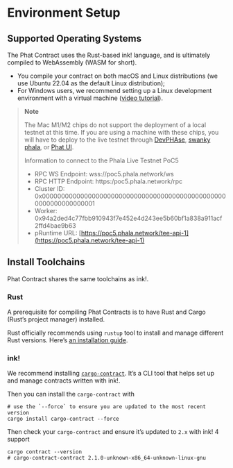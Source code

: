 # Environment Setup

## Supported Operating Systems <a href="#supported-operating-systems" id="supported-operating-systems"></a>

The Phat Contract uses the Rust-based ink! language, and is ultimately compiled to WebAssembly (WASM for short).

* You compile your contract on both macOS and Linux distributions (we use Ubuntu 22.04 as the default Linux distribution);
* For Windows users, we recommend setting up a Linux development environment with a virtual machine ([video tutorial](https://www.youtube.com/watch?v=x5MhydijWmc)).

> **Note**
>
> The Mac M1/M2 chips do not support the deployment of a local testnet at this time. If you are using a machine with these chips, you will have to deploy to the live testnet through [DevPHAse](https://github.com/l00k/devphase), [swanky phala](../swanky-phala-cli-tool.md), or [Phat UI](https://phat.phala.network).
>
> Information to connect to the Phala Live Testnet PoC5
>
> * RPC WS Endpoint: wss://poc5.phala.network/ws
> * RPC HTTP Endpoint: https:/poc5.phala.network/rpc
> * Cluster ID: 0x0000000000000000000000000000000000000000000000000000000000000001
> * Worker: 0x94a2ded4c77fbb910943f7e452e4d243ee5b60bf1a838a911acf2ffd4bae9b63
> * pRuntime URL: [https://poc5.phala.network/tee-api-1](https://poc5.phala.network/tee-api-1)

## Install Toolchains

Phat Contract shares the same toolchains as ink!.

### Rust <a href="#rust" id="rust"></a>

A prerequisite for compiling Phat Contracts is to have Rust and Cargo (Rust’s project manager) installed.

Rust officially recommends using `rustup` tool to install and manage different Rust versions. Here’s [an installation guide](https://doc.rust-lang.org/cargo/getting-started/installation.html).

### ink! <a href="#ink" id="ink"></a>

We recommend installing [`cargo-contract`](https://github.com/paritytech/cargo-contract). It’s a CLI tool that helps set up and manage contracts written with ink!.

Then you can install the `cargo-contract` with

```
# use the `--force` to ensure you are updated to the most recent version
cargo install cargo-contract --force
```

Then check your `cargo-contract` and ensure it’s updated to `2.x` with ink! 4 support

```
cargo contract --version
# cargo-contract-contract 2.1.0-unknown-x86_64-unknown-linux-gnu
```

